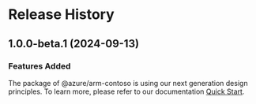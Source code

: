 # Release History
    
## 1.0.0-beta.1 (2024-09-13)

### Features Added

The package of @azure/arm-contoso is using our next generation design principles. To learn more, please refer to our documentation [Quick Start](https://aka.ms/azsdk/js/mgmt/quickstart).
